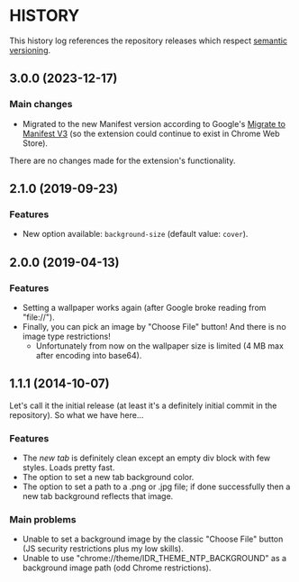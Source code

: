 # HISTORY

This history log references the repository releases which respect [semantic versioning](https://semver.org/).

## 3.0.0 (2023-12-17)

### Main changes

- Migrated to the new Manifest version
according to Google's [Migrate to Manifest V3](https://developer.chrome.com/docs/extensions/develop/migrate?hl=en)
(so the extension could continue to exist in Chrome Web Store).

There are no changes made for the extension's functionality.

## 2.1.0 (2019-09-23)

### Features

- New option available: `background-size` (default value: `cover`). 

## 2.0.0 (2019-04-13)

### Features

- Setting a wallpaper works again (after Google broke reading from "file://").
- Finally, you can pick an image by "Choose File" button! And there is no image type restrictions!
    - Unfortunately from now on the wallpaper size is limited (4 MB max after encoding into base64).

## 1.1.1 (2014-10-07)

Let's call it the initial release (at least it's a definitely initial commit in the repository).
So what we have here...

### Features

- The _new tab_ is definitely clean except an empty div block with few styles. Loads pretty fast.
- The option to set a new tab background color.
- The option to set a path to a .png or .jpg file; if done successfully then a new tab background reflects that image.

### Main problems

- Unable to set a background image by the classic "Choose File" button (JS security restrictions plus my low skills).
- Unable to use "chrome://theme/IDR_THEME_NTP_BACKGROUND" as a background image path (odd Chrome restrictions).
